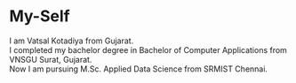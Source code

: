 # My-Self
I am Vatsal Kotadiya from Gujarat. <br>
I completed my bachelor degree in Bachelor of Computer Applications from VNSGU Surat, Gujarat. <br>
Now I am pursuing M.Sc. Applied Data Science from SRMIST Chennai.
